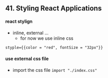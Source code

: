 ## 41. Styling React Applications

#### react stylign

- inline, external ...
  - for now we use inline css

`styple={{color = "red", fontSize = "32px"}}`

#### use external css file

- import the css file `import "./index.css"`

